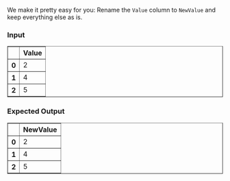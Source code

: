 We make it pretty easy for you: Rename the `Value` column to `NewValue` and keep everything else as is.

<!--These html outputs are generated with  RenameColumn.create_df_func().example().to_html()-->
### Input
<table border="1" class="dataframe">  <thead>    <tr style="text-align: right;">      <th></th>      <th>Value</th>    </tr>  </thead>  <tbody>    <tr>      <th>0</th>      <td>2</td>    </tr>    <tr>      <th>1</th>      <td>4</td>    </tr>    <tr>      <th>2</th>      <td>5</td>    </tr>  </tbody></table>


<!--These html outputs are generated with
df = RenameColumn.create_df_func().example()
RenameColumn.transform(df).to_html()
-->
### Expected Output
<table border="1" class="dataframe">  <thead>    <tr style="text-align: right;">      <th></th>      <th>NewValue</th>    </tr>  </thead>  <tbody>    <tr>      <th>0</th>      <td>2</td>    </tr>    <tr>      <th>1</th>      <td>4</td>    </tr>    <tr>      <th>2</th>      <td>5</td>    </tr>  </tbody></table>
